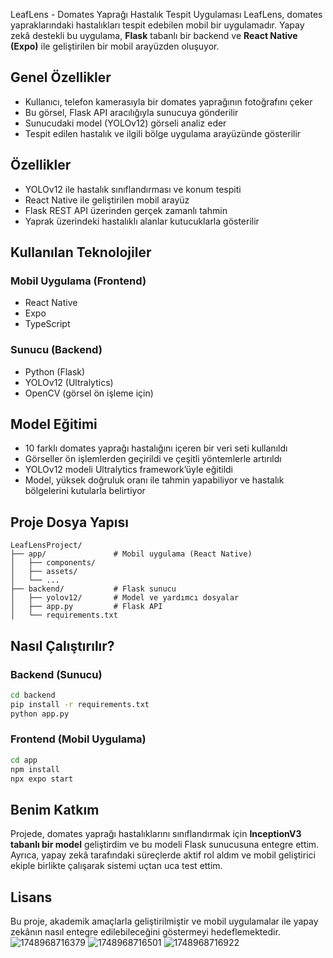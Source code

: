 LeafLens - Domates Yaprağı Hastalık Tespit Uygulaması
LeafLens, domates yapraklarındaki hastalıkları tespit edebilen mobil bir uygulamadır. Yapay zekâ destekli bu uygulama, **Flask** tabanlı bir backend ve **React Native (Expo)** ile geliştirilen bir mobil arayüzden oluşuyor.

## Genel Özellikler
* Kullanıcı, telefon kamerasıyla bir domates yaprağının fotoğrafını çeker
* Bu görsel, Flask API aracılığıyla sunucuya gönderilir
* Sunucudaki model (YOLOv12) görseli analiz eder
* Tespit edilen hastalık ve ilgili bölge uygulama arayüzünde gösterilir

##  Özellikler
* YOLOv12 ile hastalık sınıflandırması ve konum tespiti
* React Native ile geliştirilen mobil arayüz
* Flask REST API üzerinden gerçek zamanlı tahmin
* Yaprak üzerindeki hastalıklı alanlar kutucuklarla gösterilir

##  Kullanılan Teknolojiler

### Mobil Uygulama (Frontend)
* React Native
* Expo
* TypeScript

### Sunucu (Backend)
* Python (Flask)
* YOLOv12 (Ultralytics)
* OpenCV (görsel ön işleme için)

## Model Eğitimi
* 10 farklı domates yaprağı hastalığını içeren bir veri seti kullanıldı
* Görseller ön işlemlerden geçirildi ve çeşitli yöntemlerle artırıldı
* YOLOv12 modeli Ultralytics framework’üyle eğitildi
* Model, yüksek doğruluk oranı ile tahmin yapabiliyor ve hastalık bölgelerini kutularla belirtiyor

##  Proje Dosya Yapısı
```
LeafLensProject/
├── app/               # Mobil uygulama (React Native)
│   ├── components/
│   ├── assets/
│   └── ...
├── backend/           # Flask sunucu
│   ├── yolov12/       # Model ve yardımcı dosyalar
│   ├── app.py         # Flask API
│   └── requirements.txt
```

##  Nasıl Çalıştırılır?
### Backend (Sunucu)

```bash
cd backend
pip install -r requirements.txt
python app.py
```

### Frontend (Mobil Uygulama)

```bash
cd app
npm install
npx expo start
```

## Benim Katkım
Projede, domates yaprağı hastalıklarını sınıflandırmak için **InceptionV3 tabanlı bir model** geliştirdim ve bu modeli Flask sunucusuna entegre ettim. Ayrıca, yapay zekâ tarafındaki süreçlerde aktif rol aldım ve mobil geliştirici ekiple birlikte çalışarak sistemi uçtan uca test ettim.


##  Lisans
Bu proje, akademik amaçlarla geliştirilmiştir ve mobil uygulamalar ile yapay zekânın nasıl entegre edilebileceğini göstermeyi hedeflemektedir.
![1748968716379](https://github.com/user-attachments/assets/0efcf67a-5a8a-4818-bd8e-c1e1fd3f98fa)
![1748968716501](https://github.com/user-attachments/assets/ac93f1ed-4f97-467f-8c27-87cff630243e)
![1748968716922](https://github.com/user-attachments/assets/b545f729-2320-490c-90ab-e13ec2b2d3dd)




